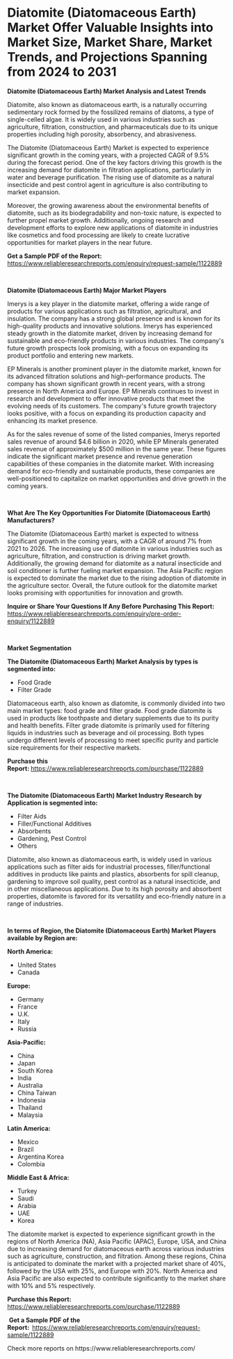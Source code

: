 <p><h1>Diatomite (Diatomaceous Earth) Market Offer Valuable Insights into Market Size, Market Share, Market Trends, and Projections Spanning from 2024 to 2031</h1></p><p><strong>Diatomite (Diatomaceous Earth) Market Analysis and Latest Trends</strong></p>
<p><p>Diatomite, also known as diatomaceous earth, is a naturally occurring sedimentary rock formed by the fossilized remains of diatoms, a type of single-celled algae. It is widely used in various industries such as agriculture, filtration, construction, and pharmaceuticals due to its unique properties including high porosity, absorbency, and abrasiveness.</p><p>The Diatomite (Diatomaceous Earth) Market is expected to experience significant growth in the coming years, with a projected CAGR of 9.5% during the forecast period. One of the key factors driving this growth is the increasing demand for diatomite in filtration applications, particularly in water and beverage purification. The rising use of diatomite as a natural insecticide and pest control agent in agriculture is also contributing to market expansion.</p><p>Moreover, the growing awareness about the environmental benefits of diatomite, such as its biodegradability and non-toxic nature, is expected to further propel market growth. Additionally, ongoing research and development efforts to explore new applications of diatomite in industries like cosmetics and food processing are likely to create lucrative opportunities for market players in the near future.</p></p>
<p><strong>Get a Sample PDF of the Report:&nbsp;</strong> <a href="https://www.reliableresearchreports.com/enquiry/request-sample/1122889">https://www.reliableresearchreports.com/enquiry/request-sample/1122889</a></p>
<p>&nbsp;</p>
<p><strong>Diatomite (Diatomaceous Earth) Major Market Players</strong></p>
<p><p>Imerys is a key player in the diatomite market, offering a wide range of products for various applications such as filtration, agricultural, and insulation. The company has a strong global presence and is known for its high-quality products and innovative solutions. Imerys has experienced steady growth in the diatomite market, driven by increasing demand for sustainable and eco-friendly products in various industries. The company's future growth prospects look promising, with a focus on expanding its product portfolio and entering new markets.</p><p>EP Minerals is another prominent player in the diatomite market, known for its advanced filtration solutions and high-performance products. The company has shown significant growth in recent years, with a strong presence in North America and Europe. EP Minerals continues to invest in research and development to offer innovative products that meet the evolving needs of its customers. The company's future growth trajectory looks positive, with a focus on expanding its production capacity and enhancing its market presence.</p><p>As for the sales revenue of some of the listed companies, Imerys reported sales revenue of around $4.6 billion in 2020, while EP Minerals generated sales revenue of approximately $500 million in the same year. These figures indicate the significant market presence and revenue generation capabilities of these companies in the diatomite market. With increasing demand for eco-friendly and sustainable products, these companies are well-positioned to capitalize on market opportunities and drive growth in the coming years.</p></p>
<p>&nbsp;</p>
<p><strong>What Are The Key Opportunities For Diatomite (Diatomaceous Earth) Manufacturers?</strong></p>
<p><p>The Diatomite (Diatomaceous Earth) market is expected to witness significant growth in the coming years, with a CAGR of around 7% from 2021 to 2026. The increasing use of diatomite in various industries such as agriculture, filtration, and construction is driving market growth. Additionally, the growing demand for diatomite as a natural insecticide and soil conditioner is further fueling market expansion. The Asia Pacific region is expected to dominate the market due to the rising adoption of diatomite in the agriculture sector. Overall, the future outlook for the diatomite market looks promising with opportunities for innovation and growth.</p></p>
<p><strong>Inquire or Share Your Questions If Any Before Purchasing This Report:</strong> <a href="https://www.reliableresearchreports.com/enquiry/pre-order-enquiry/1122889">https://www.reliableresearchreports.com/enquiry/pre-order-enquiry/1122889</a></p>
<p>&nbsp;</p>
<p><strong>Market Segmentation</strong></p>
<p><strong>The Diatomite (Diatomaceous Earth) Market Analysis by types is segmented into:</strong></p>
<p><ul><li>Food Grade</li><li>Filter Grade</li></ul></p>
<p><p>Diatomaceous earth, also known as diatomite, is commonly divided into two main market types: food grade and filter grade. Food grade diatomite is used in products like toothpaste and dietary supplements due to its purity and health benefits. Filter grade diatomite is primarily used for filtering liquids in industries such as beverage and oil processing. Both types undergo different levels of processing to meet specific purity and particle size requirements for their respective markets.</p></p>
<p><strong>Purchase this Report:&nbsp;</strong><a href="https://www.reliableresearchreports.com/purchase/1122889">https://www.reliableresearchreports.com/purchase/1122889</a></p>
<p>&nbsp;</p>
<p><strong>The Diatomite (Diatomaceous Earth) Market Industry Research by Application is segmented into:</strong></p>
<p><ul><li>Filter Aids</li><li>Filler/Functional Additives</li><li>Absorbents</li><li>Gardening, Pest Control</li><li>Others</li></ul></p>
<p><p>Diatomite, also known as diatomaceous earth, is widely used in various applications such as filter aids for industrial processes, filler/functional additives in products like paints and plastics, absorbents for spill cleanup, gardening to improve soil quality, pest control as a natural insecticide, and in other miscellaneous applications. Due to its high porosity and absorbent properties, diatomite is favored for its versatility and eco-friendly nature in a range of industries.</p></p>
<p>&nbsp;</p>
<p><strong>In terms of Region, the Diatomite (Diatomaceous Earth) Market Players available by Region are:</strong></p>
<p>
    <p> <strong> North America: </strong>
        <ul>
            <li>United States</li>
            <li>Canada</li>
        </ul>
        </p> 
    <p> <strong> Europe: </strong>
        <ul>
            <li>Germany</li>
            <li>France</li>
            <li>U.K.</li>
            <li>Italy</li>
            <li>Russia</li>
        </ul>
        </p> 
    <p> <strong> Asia-Pacific: </strong>
        <ul>
            <li>China</li>
            <li>Japan</li>
            <li>South Korea</li>
            <li>India</li>
            <li>Australia</li>
            <li>China Taiwan</li>
            <li>Indonesia</li>
            <li>Thailand</li>
            <li>Malaysia</li>
        </ul>
        </p> 
    <p> <strong> Latin America: </strong>
        <ul>
            <li>Mexico</li>
            <li>Brazil</li>
            <li>Argentina Korea</li>
            <li>Colombia</li>
        </ul>
        </p> 
    <p> <strong> Middle East & Africa: </strong>
        <ul>
            <li>Turkey</li>
            <li>Saudi</li>
            <li>Arabia</li>
            <li>UAE</li>
            <li>Korea</li>
        </ul>
    </p>
    </p>
<p><p>The diatomite market is expected to experience significant growth in the regions of North America (NA), Asia Pacific (APAC), Europe, USA, and China due to increasing demand for diatomaceous earth across various industries such as agriculture, construction, and filtration. Among these regions, China is anticipated to dominate the market with a projected market share of 40%, followed by the USA with 25%, and Europe with 20%. North America and Asia Pacific are also expected to contribute significantly to the market share with 10% and 5% respectively.</p></p>
<p><strong>Purchase this Report: </strong><a href="https://www.reliableresearchreports.com/purchase/1122889">https://www.reliableresearchreports.com/purchase/1122889</a></p>
<p>&nbsp;<strong>Get a Sample PDF of the Report:&nbsp;&nbsp;</strong><a href="https://www.reliableresearchreports.com/enquiry/request-sample/1122889">https://www.reliableresearchreports.com/enquiry/request-sample/1122889</a></p>
<p><strong></strong></p>
<p>Check more reports on https://www.reliableresearchreports.com/</p>